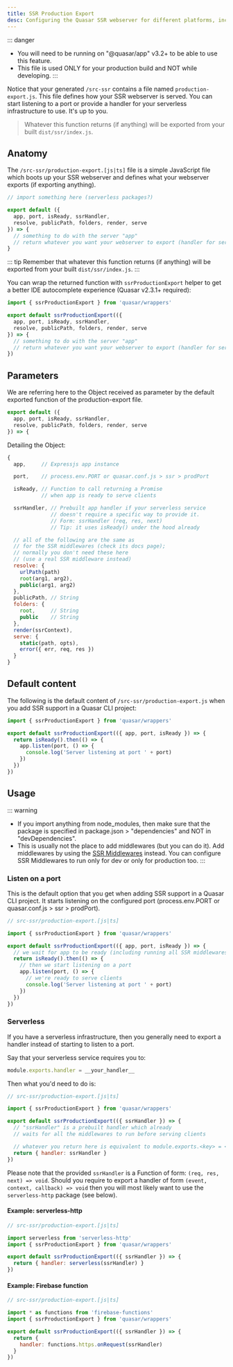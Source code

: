 ```yaml
---
title: SSR Production Export
desc: Configuring the Quasar SSR webserver for different platforms, including a serverless architecture.
---
```


::: danger
* You will need to be running on "@quasar/app" v3.2+ to be able to use this feature.
* This file is used ONLY for your production build and NOT while developing.
:::

Notice that your generated `/src-ssr` contains a file named `production-export.js`. This file defines how your SSR webserver is served. You can start listening to a port or provide a handler for your serverless infrastructure to use. It's up to you.

> Whatever this function returns (if anything) will be exported from your built `dist/ssr/index.js`.

## Anatomy

The `/src-ssr/production-export.[js|ts]` file is a simple JavaScript file which boots up your SSR webserver and defines what your webserver exports (if exporting anything).

``` js
// import something here (serverless packages?)

export default ({
  app, port, isReady, ssrHandler,
  resolve, publicPath, folders, render, serve
}) => {
  // something to do with the server "app"
  // return whatever you want your webserver to export (handler for serverless function?)
}
```

::: tip
Remember that whatever this function returns (if anything) will be exported from your built `dist/ssr/index.js`.
:::

You can wrap the returned function with `ssrProductionExport` helper to get a better IDE autocomplete experience (Quasar v2.3.1+ required):

``` js
import { ssrProductionExport } from 'quasar/wrappers'

export default ssrProductionExport(({
  app, port, isReady, ssrHandler,
  resolve, publicPath, folders, render, serve
}) => {
  // something to do with the server "app"
  // return whatever you want your webserver to export (handler for serverless?)
})
```

## Parameters

We are referring here to the Object received as parameter by the default exported function of the production-export file.

``` js
export default ({
  app, port, isReady, ssrHandler,
  resolve, publicPath, folders, render, serve
}) => {
```

Detailing the Object:

``` js
{
  app,     // Expressjs app instance

  port,    // process.env.PORT or quasar.conf.js > ssr > prodPort

  isReady, // Function to call returning a Promise
           // when app is ready to serve clients

  ssrHandler, // Prebuilt app handler if your serverless service
              // doesn't require a specific way to provide it.
              // Form: ssrHandler (req, res, next)
              // Tip: it uses isReady() under the hood already

  // all of the following are the same as
  // for the SSR middlewares (check its docs page);
  // normally you don't need these here
  // (use a real SSR middleware instead)
  resolve: {
    urlPath(path)
    root(arg1, arg2),
    public(arg1, arg2)
  },
  publicPath, // String
  folders: {
    root,     // String
    public    // String
  },
  render(ssrContext),
  serve: {
    static(path, opts),
    error({ err, req, res })
  }
}
```

## Default content

The following is the default content of `/src-ssr/production-export.js` when you add SSR support in a Quasar CLI project:

```js
import { ssrProductionExport } from 'quasar/wrappers'

export default ssrProductionExport(({ app, port, isReady }) => {
  return isReady().then(() => {
    app.listen(port, () => {
      console.log('Server listening at port ' + port)
    })
  })
})
```

## Usage

::: warning
* If you import anything from node_modules, then make sure that the package is specified in package.json > "dependencies" and NOT in "devDependencies".
* This is usually not the place to add middlewares (but you can do it). Add middlewares by using the [SSR Middlewares](/quasar-cli/developing-ssr/ssr-middleware) instead. You can configure SSR Middlewares to run only for dev or only for production too.
:::

### Listen on a port

This is the default option that you get when adding SSR support in a Quasar CLI project. It starts listening on the configured port (process.env.PORT or quasar.conf.js > ssr > prodPort).

``` js
// src-ssr/production-export.[js|ts]

import { ssrProductionExport } from 'quasar/wrappers'

export default ssrProductionExport(({ app, port, isReady }) => {
  // we wait for app to be ready (including running all SSR middlewares)
  return isReady().then(() => {
    // then we start listening on a port
    app.listen(port, () => {
      // we're ready to serve clients
      console.log('Server listening at port ' + port)
    })
  })
})
```

### Serverless

If you have a serverless infrastructure, then you generally need to export a handler instead of starting to listen to a port.

Say that your serverless service requires you to:

``` js
module.exports.handler = __your_handler__
```

Then what you'd need to do is:

``` js
// src-ssr/production-export.[js|ts]

import { ssrProductionExport } from 'quasar/wrappers'

export default ssrProductionExport(({ ssrHandler }) => {
  // "ssrHandler" is a prebuilt handler which already
  // waits for all the middlewares to run before serving clients

  // whatever you return here is equivalent to module.exports.<key> = <value>
  return { handler: ssrHandler }
})
```

Please note that the provided `ssrHandler` is a Function of form: `(req, res, next) => void`.
Should you require to export a handler of form `(event, context, callback) => void` then you will most likely want to use the `serverless-http` package (see below).

#### Example: serverless-http

``` js
// src-ssr/production-export.[js|ts]

import serverless from 'serverless-http'
import { ssrProductionExport } from 'quasar/wrappers'

export default ssrProductionExport(({ ssrHandler }) => {
  return { handler: serverless(ssrHandler) }
})
```

#### Example: Firebase function

``` js
// src-ssr/production-export.[js|ts]

import * as functions from 'firebase-functions'
import { ssrProductionExport } from 'quasar/wrappers'

export default ssrProductionExport(({ ssrHandler }) => {
  return {
    handler: functions.https.onRequest(ssrHandler)
  }
})
```
